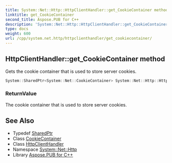 ```yaml
---
title: System::Net::Http::HttpClientHandler::get_CookieContainer method
linktitle: get_CookieContainer
second_title: Aspose.PUB for C++
description: 'System::Net::Http::HttpClientHandler::get_CookieContainer method. Gets the cookie container that is used to store server cookies in C++.'
type: docs
weight: 600
url: /cpp/system.net.http/httpclienthandler/get_cookiecontainer/
---
```

## HttpClientHandler::get_CookieContainer method


Gets the cookie container that is used to store server cookies.

```cpp
System::SharedPtr<System::Net::CookieContainer> System::Net::Http::HttpClientHandler::get_CookieContainer()
```


### ReturnValue

The cookie container that is used to store server cookies.

## See Also

* Typedef [SharedPtr](../../../system/sharedptr/)
* Class [CookieContainer](../../../system.net/cookiecontainer/)
* Class [HttpClientHandler](../)
* Namespace [System::Net::Http](../../)
* Library [Aspose.PUB for C++](../../../)
